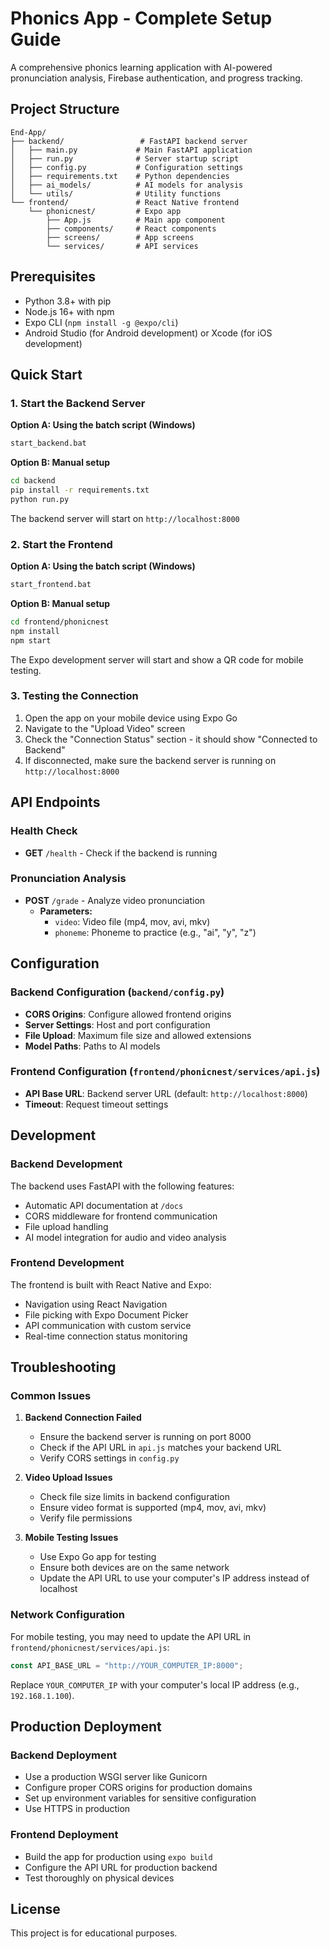 # Phonics App - Complete Setup Guide

A comprehensive phonics learning application with AI-powered pronunciation analysis, Firebase authentication, and progress tracking.

## Project Structure

```
End-App/
├── backend/                 # FastAPI backend server
│   ├── main.py             # Main FastAPI application
│   ├── run.py              # Server startup script
│   ├── config.py           # Configuration settings
│   ├── requirements.txt    # Python dependencies
│   ├── ai_models/          # AI models for analysis
│   └── utils/              # Utility functions
└── frontend/               # React Native frontend
    └── phonicnest/         # Expo app
        ├── App.js          # Main app component
        ├── components/     # React components
        ├── screens/        # App screens
        └── services/       # API services
```

## Prerequisites

- Python 3.8+ with pip
- Node.js 16+ with npm
- Expo CLI (`npm install -g @expo/cli`)
- Android Studio (for Android development) or Xcode (for iOS development)

## Quick Start

### 1. Start the Backend Server

**Option A: Using the batch script (Windows)**

```bash
start_backend.bat
```

**Option B: Manual setup**

```bash
cd backend
pip install -r requirements.txt
python run.py
```

The backend server will start on `http://localhost:8000`

### 2. Start the Frontend

**Option A: Using the batch script (Windows)**

```bash
start_frontend.bat
```

**Option B: Manual setup**

```bash
cd frontend/phonicnest
npm install
npm start
```

The Expo development server will start and show a QR code for mobile testing.

### 3. Testing the Connection

1. Open the app on your mobile device using Expo Go
2. Navigate to the "Upload Video" screen
3. Check the "Connection Status" section - it should show "Connected to Backend"
4. If disconnected, make sure the backend server is running on `http://localhost:8000`

## API Endpoints

### Health Check

- **GET** `/health` - Check if the backend is running

### Pronunciation Analysis

- **POST** `/grade` - Analyze video pronunciation
  - **Parameters:**
    - `video`: Video file (mp4, mov, avi, mkv)
    - `phoneme`: Phoneme to practice (e.g., "ai", "y", "z")

## Configuration

### Backend Configuration (`backend/config.py`)

- **CORS Origins**: Configure allowed frontend origins
- **Server Settings**: Host and port configuration
- **File Upload**: Maximum file size and allowed extensions
- **Model Paths**: Paths to AI models

### Frontend Configuration (`frontend/phonicnest/services/api.js`)

- **API Base URL**: Backend server URL (default: `http://localhost:8000`)
- **Timeout**: Request timeout settings

## Development

### Backend Development

The backend uses FastAPI with the following features:

- Automatic API documentation at `/docs`
- CORS middleware for frontend communication
- File upload handling
- AI model integration for audio and video analysis

### Frontend Development

The frontend is built with React Native and Expo:

- Navigation using React Navigation
- File picking with Expo Document Picker
- API communication with custom service
- Real-time connection status monitoring

## Troubleshooting

### Common Issues

1. **Backend Connection Failed**

   - Ensure the backend server is running on port 8000
   - Check if the API URL in `api.js` matches your backend URL
   - Verify CORS settings in `config.py`

2. **Video Upload Issues**

   - Check file size limits in backend configuration
   - Ensure video format is supported (mp4, mov, avi, mkv)
   - Verify file permissions

3. **Mobile Testing Issues**
   - Use Expo Go app for testing
   - Ensure both devices are on the same network
   - Update the API URL to use your computer's IP address instead of localhost

### Network Configuration

For mobile testing, you may need to update the API URL in `frontend/phonicnest/services/api.js`:

```javascript
const API_BASE_URL = "http://YOUR_COMPUTER_IP:8000";
```

Replace `YOUR_COMPUTER_IP` with your computer's local IP address (e.g., `192.168.1.100`).

## Production Deployment

### Backend Deployment

- Use a production WSGI server like Gunicorn
- Configure proper CORS origins for production domains
- Set up environment variables for sensitive configuration
- Use HTTPS in production

### Frontend Deployment

- Build the app for production using `expo build`
- Configure the API URL for production backend
- Test thoroughly on physical devices

## License

This project is for educational purposes.
